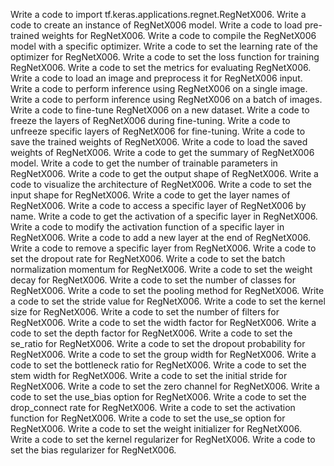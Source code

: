 Write a code to import tf.keras.applications.regnet.RegNetX006.
Write a code to create an instance of RegNetX006 model.
Write a code to load pre-trained weights for RegNetX006.
Write a code to compile the RegNetX006 model with a specific optimizer.
Write a code to set the learning rate of the optimizer for RegNetX006.
Write a code to set the loss function for training RegNetX006.
Write a code to set the metrics for evaluating RegNetX006.
Write a code to load an image and preprocess it for RegNetX006 input.
Write a code to perform inference using RegNetX006 on a single image.
Write a code to perform inference using RegNetX006 on a batch of images.
Write a code to fine-tune RegNetX006 on a new dataset.
Write a code to freeze the layers of RegNetX006 during fine-tuning.
Write a code to unfreeze specific layers of RegNetX006 for fine-tuning.
Write a code to save the trained weights of RegNetX006.
Write a code to load the saved weights of RegNetX006.
Write a code to get the summary of RegNetX006 model.
Write a code to get the number of trainable parameters in RegNetX006.
Write a code to get the output shape of RegNetX006.
Write a code to visualize the architecture of RegNetX006.
Write a code to set the input shape for RegNetX006.
Write a code to get the layer names of RegNetX006.
Write a code to access a specific layer of RegNetX006 by name.
Write a code to get the activation of a specific layer in RegNetX006.
Write a code to modify the activation function of a specific layer in RegNetX006.
Write a code to add a new layer at the end of RegNetX006.
Write a code to remove a specific layer from RegNetX006.
Write a code to set the dropout rate for RegNetX006.
Write a code to set the batch normalization momentum for RegNetX006.
Write a code to set the weight decay for RegNetX006.
Write a code to set the number of classes for RegNetX006.
Write a code to set the pooling method for RegNetX006.
Write a code to set the stride value for RegNetX006.
Write a code to set the kernel size for RegNetX006.
Write a code to set the number of filters for RegNetX006.
Write a code to set the width factor for RegNetX006.
Write a code to set the depth factor for RegNetX006.
Write a code to set the se_ratio for RegNetX006.
Write a code to set the dropout probability for RegNetX006.
Write a code to set the group width for RegNetX006.
Write a code to set the bottleneck ratio for RegNetX006.
Write a code to set the stem width for RegNetX006.
Write a code to set the initial stride for RegNetX006.
Write a code to set the zero channel for RegNetX006.
Write a code to set the use_bias option for RegNetX006.
Write a code to set the drop_connect rate for RegNetX006.
Write a code to set the activation function for RegNetX006.
Write a code to set the use_se option for RegNetX006.
Write a code to set the weight initializer for RegNetX006.
Write a code to set the kernel regularizer for RegNetX006.
Write a code to set the bias regularizer for RegNetX006.